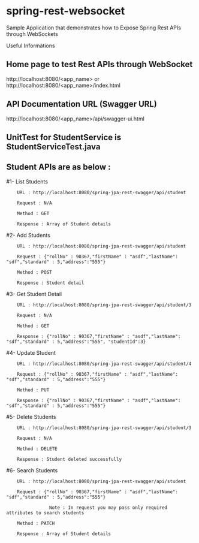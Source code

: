 # spring-rest-websocket
Sample Application that demonstrates how to Expose Spring Rest APIs through WebSockets

Useful Informations

## Home page to test Rest APIs through WebSocket
http://localhost:8080/<app_name>
 or http://localhost:8080/<app_name>/index.html

## API Documentation URL (Swagger URL)
http://localhost:8080/<app_name>/api/swagger-ui.html

## UnitTest for StudentService is StudentServiceTest.java

## Student APIs are as below :


  #1- List Students
  
        URL : http://localhost:8080/spring-jpa-rest-swagger/api/student
        
        Request : N/A
        
        Method : GET
        
        Response : Array of Student details
        
        
  #2- Add Students
  
        URL : http://localhost:8080/spring-jpa-rest-swagger/api/student
        
        Request : {"rollNo" : 90367,"firstName" : "asdf","lastName": "sdf","standard" : 5,"address":"555"}
        
        Method : POST
        
        Response : Student detail
        
        
  #3- Get Student Detail
  
        URL : http://localhost:8080/spring-jpa-rest-swagger/api/student/3
        
        Request : N/A
        
        Method : GET
        
        Response : {"rollNo" : 90367,"firstName" : "asdf","lastName": "sdf","standard" : 5,"address":"555", "studentId":3}
        
        
  #4- Update Student
  
        URL : http://localhost:8080/spring-jpa-rest-swagger/api/student/4
        
        Request : {"rollNo" : 90367,"firstName" : "asdf","lastName": "sdf","standard" : 5,"address":"555"}
        
        Method : PUT
        
        Response : {"rollNo" : 90367,"firstName" : "asdf","lastName": "sdf","standard" : 5,"address":"555"}
        
        
  #5- Delete Students
  
        URL : http://localhost:8080/spring-jpa-rest-swagger/api/student/3
        
        Request : N/A
        
        Method : DELETE
        
        Response : Student deleted successfully
        
        
  #6- Search Students
  
        URL : http://localhost:8080/spring-jpa-rest-swagger/api/student
        
        Request : {"rollNo" : 90367,"firstName" : "asdf","lastName": "sdf","standard" : 5,"address":"555"}
        
                    Note : In request you may pass only required attributes to search students
                    
        Method : PATCH
        
        Response : Array of Student details
        
        
